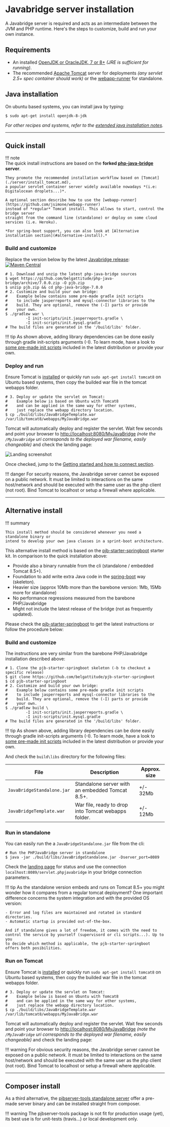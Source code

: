# Javabridge server installation
 
A Javabridge server is required and acts as an intermediate between 
the JVM and PHP runtime. Here's the steps to customize, build and run your own instance.

## Requirements

- An installed [OpenJDK or OracleJDK, 7 or 8+](./server/install_java.md) *(JRE is sufficient for running)*.
- The recommended [Apache Tomcat](./server/install_tomcat.md) server for deployments 
  *(any servlet 2.5+ spec container should work)* or the [webapp-runner](https://github.com/jsimone/webapp-runner) 
  for standalone.

## Java installation

On ubuntu based systems, you can install java by typing:
 
```shell
$ sudo apt-get install openjdk-8-jdk  
```

*For other recipes and systems, refer to the [extended java installation notes](./server/install_java.md).*

------

## Quick install 

!!! note    
    The quick install instructions are based on the **forked [php-java-bridge](https://github.com/belgattitude/php-java-bridge) 
    server**. 
    
    They promote the recommended installation workflow based on [Tomcat](./server/install_tomcat.md),
    a popular servlet container server widely available nowadays *(i.e: Digitalocean droplets...)*.
    
    A optional section describe how to use the [webapp-runner](https://github.com/jsimone/webapp-runner)
    instead of *regular* Tomcat install. This allows to start, control the bridge server
    straight from the command line (standalone) or deploy on some cloud services (i.e. Heroku).   
       
    *For spring-boot support, you can also look at [Alternative installation section](#alternative-install).*
    

### Build and customize

Replace the version below by the latest [Javabridge release](https://github.com/belgattitude/php-java-bridge/releases): [![Maven Central](https://maven-badges.herokuapp.com/maven-central/io.soluble.pjb/php-java-bridge/badge.svg)](https://maven-badges.herokuapp.com/maven-central/io.soluble.pjb/php-java-bridge)

```shell
# 1. Download and unzip the latest php-java-bridge sources
$ wget https://github.com/belgattitude/php-java-bridge/archive/7.0.0.zip -O pjb.zip
$ unzip pjb.zip && cd php-java-bridge-7.0.0
# 2. Customize and build your own bridge:
#    Example below contains some pre-made gradle init scripts
#    to include jasperreports and mysql-connector libraries to the
#    build. They are optional, remove the (-I) parts or provide
#    your own.       
$ ./gradlew war \
         -I init-scripts/init.jasperreports.gradle \
         -I init-scripts/init.mysql.gradle
# The build files are generated in the '/build/libs' folder.          
```

!!! tip
    As shown above, adding library dependencies can be done easily through gradle
    init-scripts arguments (-I). To learn mode, have a look to 
    [some pre-made init scripts](https://github.com/belgattitude/php-java-bridge/blob/master/init-scripts/README.md) 
    included in the latest distribution or provide your own.

### Deploy and run

Ensure Tomcat is [installed](./server/install_tomcat.md) or 
quickly run `sudo apt-get install tomcat8` on Ubuntu based systems,
then copy the builded war file in the tomcat webapps folder.

```shell
# 3. Deploy or update the servlet on Tomcat:
#    Example below is based on Ubuntu with Tomcat8
#    and can be applied in the same way for other systems,
#    just replace the webapp directory location.
$ cp ./build/libs/JavaBridgeTemplate.war /var/lib/tomcat8/webapps/MyJavaBridge.war       
```

Tomcat will automatically deploy and register the servlet. Wait few seconds and point 
your browser to [http://localhost:8080/MyJavaBridge](http://localhost:8080/MyJavaBridge) 
*(note the `/MyJavaBridge` uri corresponds to the deployed war filename, easily changeable)* 
and check the landing page:


![](./images/bridge_landing.png "Landing screenshot")

Once checked, jump to the [Getting started and how to connect section](./bridge_connection.md). 

!!! danger
    For security reasons, the Javabridge server cannot be exposed on a public
    network. It must be limited to interactions on the same host/network
    and should be executed with the same user as the php client (not root). 
    Bind Tomcat to localhost or setup a firewall where applicable.   


------

## Alternative install

!!! summary    
    
    This install method should be considered whenever you need a standalone binary or
    intend to develop your own java classes in a sprint-boot architecture. 

This alternative install method is based on the [pjb-starter-springboot](https://github.com/belgattitude/pjb-starter-springboot) 
starter kit. In comparison to the quick installation above:
 
- Provide also a binary runnable from the cli (standalone / embedded Tomcat 8.5+).
- Foundation to add write extra Java code in the [spring-boot](https://projects.spring.io/spring-boot/) way (skeleton).
- Heavier size (approx 10Mb more than the barebone version: 1Mb, 15Mb more for standalone)
- No performance regressions measured from the barebone PHP/Javabridge
- Might not include the latest release of the bridge (not as frequently updated).

Please check the [pjb-starter-springboot](https://github.com/belgattitude/pjb-starter-springboot)
to get the latest instructions or follow the procedure below:    

       
### Build and customize

The instructions are very similar from the barebone PHP/Javabridge installation described above:
    
```shell
# 1. Clone the pjb-starter-springboot skeleton (-b to checkout a specific release)
$ git clone https://github.com/belgattitude/pjb-starter-springboot
$ cd pjb-starter-springboot
# 2. Customize and build your own bridge:
#    Example below contains some pre-made gradle init scripts
#    to include jasperreports and mysql-connector libraries to the
#    build. They are optional, remove the (-I) parts or provide
#    your own.       
$ ./gradlew build \
         -I init-scripts/init.jasperreports.gradle \
         -I init-scripts/init.mysql.gradle
# The build files are generated in the '/build/libs' folder.          
``` 

!!! tip
    As shown above, adding library dependencies can be done easily through gradle
    init-scripts arguments (-I). To learn mode, have a look to 
    [some pre-made init scripts](https://github.com/belgattitude/pjb-starter-sprinboot/blob/master/init-scripts/README.md) 
    included in the latest distribution or provide your own.


And check the `build\libs` directory for the following files:

| File          | Description   | Approx. size |
| ------------- | ------------- | ------------ |
| `JavaBridgeStandalone.jar`  | Standalone server with an embedded Tomcat 8.5+. | +/- 32Mb |
| `JavaBridgeTemplate.war`    | War file, ready to drop into Tomcat webapps folder. | +/- 12Mb |


### Run in standalone

You can easily run the a `JavaBridgeStandalone.jar` file from the cli:

```shell
# Run the PHPJavaBridge server in standalone
$ java -jar ./build/libs/JavaBridgeStandalone.jar -Dserver_port=8089   
```

Check the [landing page](http://localhost:8089) for status and
use the connection `localhost:8089/servlet.phpjavabridge` in your 
bridge connection parameters.

!!! tip
    As the standalone version embeds and runs on Tomcat 8.5+ you might wonder
    how it compares from a regular tomcat deployment? One important difference
    concerns the system integration and with the provided OS version:
     
    - Error and log files are maintained and rotated in standard directories.  
    - Automatic startup is provided out-of-the-box. 
    
    And if standalone gives a lot of freedom, it comes with the need to 
    control the service by yourself (supervisord or cli scripts...). Up to you 
    to decide which method is applicable, the pjb-starter-springboot
    offers both posibilities. 

### Run on Tomcat

Ensure Tomcat is [installed](./server/install_tomcat.md) or 
quickly run `sudo apt-get install tomcat8` on Ubuntu based systems,
then copy the builded war file in the tomcat webapps folder.

```shell
# 3. Deploy or update the servlet on Tomcat:
#    Example below is based on Ubuntu with Tomcat8
#    and can be applied in the same way for other systems,
#    just replace the webapp directory location.
$ cp ./build/libs/JavaBridgeTemplate.war /var/lib/tomcat8/webapps/MyJavaBridge.war       
```

Tomcat will automatically deploy and register the servlet. Wait few seconds and point 
your browser to [http://localhost:8080/MyJavaBridge](http://localhost:8080/MyJavaBridge) 
*(note the `/MyJavaBridge` uri corresponds to the deployed war filename, easily changeable)* 
and check the landing page:

!!! warning
    For obvious security reasons, the Javabridge server cannot be exposed on a public
    network. It must be limited to interactions on the same host/network
    and should be executed with the same user as the php client (not root). 
    Bind Tomcat to localhost or setup a firewall where applicable.   


-------

## Composer install

As a third alternative, the [pjbserver-tools standalone server](https://github.com/belgattitude/pjbserver-tools) 
offer a pre-made server binary and can be installed straight from composer.

!!! warning
    The pjbserver-tools package is not fit for production usage (yet), its best use is for
    unit-tests (travis...) or local development only.  


